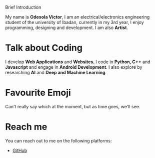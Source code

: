  Brief Introduction

My name is **Odesola Victor**, I am an electrical/electronics engineering student of the university of Ibadan, currently in my 3rd year, 
 I enjoy programming, designing and development. I am also **Artist**.
 
# Talk about Coding
 
I develop **Web Applications** and **Websites**, I code in **Python, C++** and **Javascript** and engage in **Android Development**.
I  also explore by researching **AI** and **Deep and Machine Learning**.

 
# Favourite Emoji
Can't really say which at the moment, but as time goes, we'll see.
 
# Reach me
  



You can reach out to me on the following platforms: 

- [GitHub](https://github.com/Vickytommy)

  
